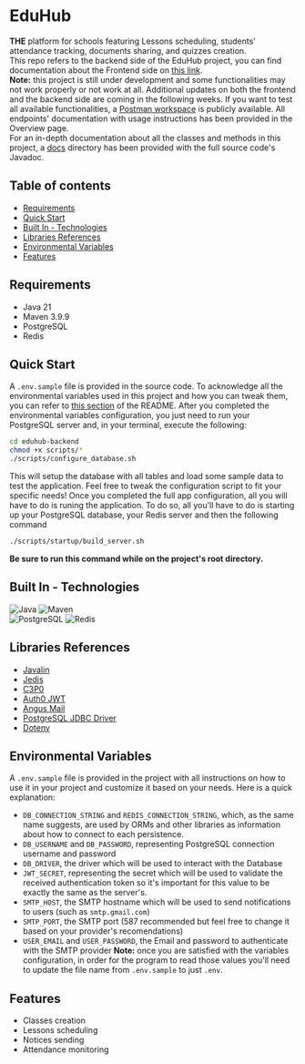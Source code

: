 # EduHub
**THE** platform for schools featuring Lessons scheduling, students' attendance tracking, documents sharing, and quizzes creation.\
This repo refers to the backend side of the EduHub project, you can find documentation about the Frontend side on [this link](https://github.com/mfacecchia/eduhub-frontend).\
**Note:** this project is still under development and some functionalities may not work properly or not work at all. Additional updates on both the frontend and the backend side are coming in the following weeks. If you want to test all available functionalities, a [Postman workspace](https://www.postman.com/fe-is/workspace/eduhub/collection/34159814-65d022b3-7ab5-4a7b-b9d8-6132bd3e3fe1?action=share&creator=34159814) is publicly available. All endpoints' documentation with usage instructions has been provided in the Overview page.\
For an in-depth documentation about all the classes and methods in this project, a [docs](https://github.com/mfacecchia/eduhub-backend/tree/main/docs) directory has been provided with the full source code's Javadoc.

## Table of contents
- [Requirements](#requirements)
- [Quick Start](#quick-start)
- [Built In - Technologies](#built-in---technologies)
- [Libraries References](#libraries-references)
- [Environmental Variables](#environmental-variables)
- [Features](#features)

## Requirements
- Java 21
- Maven 3.9.9
- PostgreSQL
- Redis

## Quick Start
A `.env.sample` file is provided in the source code. To acknowledge all the environmental variables used in this project and how you can tweak them, you can refer to [this section](#environmental-variables) of the README.
After you completed the environmental variables configuration, you just need to run your PostgreSQL server and, in your terminal, execute the following:
```zsh
cd eduhub-backend
chmod +x scripts/*
./scripts/configure_database.sh
```
This will setup the database with all tables and load some sample data to test the application. Feel free to tweak the configuration script to fit your specific needs!
Once you completed the full app configuration, all you will have to do is runing the application. To do so, all you'll have to do is starting up your PostgreSQL database, your Redis server and then the following command
```zsh
./scripts/startup/build_server.sh
```
**Be sure to run this command while on the project's root directory.**

## Built In - Technologies
![Java](https://img.shields.io/badge/Java-ED8B00?style=for-the-badge&logo=openjdk&logoColor=white)
![Maven](https://img.shields.io/badge/apache_maven-C71A36?style=for-the-badge&logo=apachemaven&logoColor=white)\
![PostgreSQL](https://img.shields.io/badge/PostgreSQL-316192?style=for-the-badge&logo=postgresql&logoColor=white)
![Redis](https://img.shields.io/badge/redis-%23DD0031.svg?&style=for-the-badge&logo=redis&logoColor=white)

## Libraries References
- [Javalin](https://javalin.io)
- [Jedis](https://redis.io/docs/latest/develop/clients/jedis/)
- [C3P0](https://javadoc.io/doc/c3p0/c3p0/latest/index.html)
- [Auth0 JWT](https://github.com/auth0/java-jwt?tab=readme-ov-file#documentation)
- [Angus Mail](https://javadoc.io/doc/org.eclipse.angus/jakarta.mail/latest/jakarta.mail/module-summary.html)
- [PostgreSQL JDBC Driver](https://github.com/pgjdbc/pgjdbc)
- [Dotenv](https://github.com/cdimascio/dotenv-java)

## Environmental Variables
A `.env.sample` file is provided in the project with all instructions on how to use it in your project and customize it based on your needs. Here is a quick explanation:
- `DB_CONNECTION_STRING` and `REDIS_CONNECTION_STRING`, which, as the same name suggests, are used by ORMs and other libraries as information about how to connect to each persistence.
- `DB_USERNAME` and `DB_PASSWORD`, representing PostgreSQL connection username and password
- `DB_DRIVER`, the driver which will be used to interact with the Database
- `JWT_SECRET`, representing the secret which will be used to validate the received authentication token so it's important for this value to be exactly the same as the server's.
- `SMTP_HOST`, the SMTP hostname which will be used to send notifications to users (such as `smtp.gmail.com`)
- `SMTP_PORT`, the SMTP port (587 recommended but feel free to change it  based on your provider's recomendations)
- `USER_EMAIL` and `USER_PASSWORD`, the Email and password to authenticate with the SMTP provider
**Note:** once you are satisfied with the variables configuration, in order for the program to read those values you'll need to update the file name from `.env.sample` to just `.env`.

## Features
- Classes creation
- Lessons scheduling
- Notices sending
- Attendance monitoring
